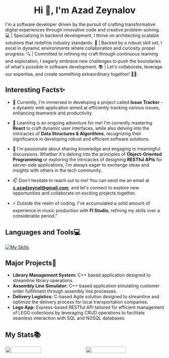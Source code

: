 
<h1 align="center">Hi 👋, I'm Azad Zeynalov</h1>
<p>I'm a software developer driven by the pursuit of crafting transformative digital experiences through innovative code and creative problem-solving. 💻 | Specializing in backend development, I thrive on architecting scalable solutions that redefine industry standards. 🚀 | Backed by a robust skill set, I excel in dynamic environments where collaboration and curiosity propel progress. 🔍 | Committed to refining my craft through continuous learning and exploration, I eagerly embrace new challenges to push the boundaries of what's possible in software development. 📚 | Let's collaborate, leverage our expertise, and create something extraordinary together! 💼✨.</p>


<h2>Interesting Facts✨</h2>

- 🔭 Currently, I'm immersed in developing a project called **Issue Tracker** - a dynamic web application aimed at efficiently tracking various issues, enhancing teamwork and productivity.

- 🌱 Learning is an ongoing adventure for me! I'm currently mastering **React** to craft dynamic user interfaces, while also delving into the intricacies of **Data Structures & Algorithms**, recognizing their significance in developing robust and efficient software solutions.

- 💬 I'm passionate about sharing knowledge and engaging in meaningful discussions. Whether it's delving into the principles of **Object-Oriented Programming** or exploring the intricacies of designing **RESTful APIs** for server-side applications, I'm always eager to exchange ideas and insights with others in the tech community.

- 📫 Don't hesitate to reach out to me! You can send me an email at **z.azadzeynal@gmail.com**, and let's connect to explore new opportunities and collaborate on exciting projects together.

- ⚡ Outside the realm of coding, I've accumulated a solid amount of experience in music production with **Fl Studio**, refining my skills over a considerable period."
<p align="left">
</p>


<h2 align="left">Languages and Tools💻</h2>

 [![My Skills](https://skillicons.dev/icons?i=c,cpp,js,py,react,nodejs,express,mongo,postgres,linux,git&perline=15)](https://skillicons.dev)
 

 <h2>Major Projects💼</h2>

 - **Library Management System:** C++ based application designed to streamline library operations.
 - **Assembly Line Simulator:** C++ based application simulating customer order fulfillment through assembly line processes.
 - **Delivery Logistics:** C-based Agile solution designed to streamline and optimize the delivery process for local transportation companies.
 - **Lego App:** Express-based RESTful API tailored for efficient management of LEGO collections by leveraging CRUD operations to facilitate seamless interaction with SQL and NOSQL databases.

 
<h2>My Stats📚</h2>


<div style="display: flex; flex-direction: row; gap: 20px">
 <img style="heigth: auto; width: 48%;" class="img" src="https://github-readme-stats.vercel.app/api?username=808azad&show_icons=true&theme=neon" />
 <img style="heigth: auto; width: 51%;" class="img" src="https://streak-stats.demolab.com/?user=808azad&theme=neon&layout=compact" />
</div>


